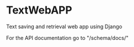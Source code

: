 # TextWebAPP
Text saving and retrieval web app using Django

For the API documentation go to "/schema/docs/"
